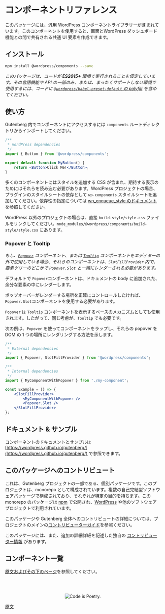 <!--
# Component Reference

This package includes a library of generic WordPress components to be used for creating common UI elements shared between screens and features of the WordPress dashboard.
-->
# コンポーネントリファレンス

このパッケージには、汎用 WordPress コンポーネントライブラリーが含まれています。このコンポーネントを使用すると、画面とWordPress ダッシュボード機能との間で共有される共通 UI 要素を作成できます。

<!--
## Installation

```bash
npm install @wordpress/components --save
```
-->
## インストール

```bash
npm install @wordpress/components --save
```

<!--
_This package assumes that your code will run in an **ES2015+** environment. If you're using an environment that has limited or no support for such language features and APIs, you should include [the polyfill shipped in `@wordpress/babel-preset-default`](https://github.com/WordPress/gutenberg/tree/HEAD/packages/babel-preset-default#polyfill) in your code._
 -->
_このパッケージは、コードが **ES2015+** 環境で実行されることを仮定しています。その言語機能や API の一部のみ、または、まったくサポートしない環境で使用するには、コードに [`@wordpress/babel-preset-default` の polyfill](https://github.com/WordPress/gutenberg/tree/trunk/packages/babel-preset-default#polyfill) を含めてください。_

<!--
## Usage

Within Gutenberg, these components can be accessed by importing from the `components` root directory:
-->
## 使い方

Gutenberg 内でコンポーネントにアクセスするには `components` ルートディレクトリからインポートしてください。

```jsx
/**
 * WordPress dependencies
 */
import { Button } from '@wordpress/components';

export default function MyButton() {
	return <Button>Click Me!</Button>;
}
```

<!--
Many components include CSS to add styles, which you will need to load in order for them to appear correctly. Within WordPress, add the `wp-components` stylesheet as a dependency of your plugin's stylesheet. See [wp_enqueue_style documentation](https://developer.wordpress.org/reference/functions/wp_enqueue_style/#parameters) for how to specify dependencies.

In non-WordPress projects, link to the `build-style/style.css` file directly, it is located at `node_modules/@wordpress/components/build-style/style.css`.
-->
多くのコンポーネントにはスタイルを追加する CSS が含まれ、期待する表示のためにはそれらを読み込む必要があります。WordPress プロジェクトの場合、プラグインのスタイルシートの依存として `wp-components` スタイルシートを追加してください。依存性の指定については [wp_enqueue_style のドキュメント](https://developer.wordpress.org/reference/functions/wp_enqueue_style/#parameters)を参照してください。

WordPress 以外のプロジェクトの場合は、直接 `build-style/style.css` ファイルをリンクしてください。`node_modules/@wordpress/components/build-style/style.css` にあります。

<!-- 
### Popovers and Tooltips
 -->
### Popover と Tooltip

<!-- 
_If you're using [`Popover`](/packages/components/src/popover/README.md) or [`Tooltip`](/packages/components/src/tooltip/README.md) components outside of the editor, make sure they are rendered within a `SlotFillProvider` and with a `Popover.Slot` somewhere up the element tree._
 -->
_もし、[`Popover`](https://github.com/WordPress/gutenberg/blob/trunk/packages/components/src/popover/README.md) コンポーネント、または [`Tooltip`](https://github.com/WordPress/gutenberg/blob/trunk/packages/components/src/tooltip/README.md) コンポーネントをエディターの外で使用している場合、それらのコンポーネントは、`SlotFillProvider` 内で、要素ツリーのどこかで `Popover.Slot` と一緒にレンダーされる必要があります。_

<!-- 
By default, the `Popover` component will render inline i.e. within its
parent to which it should anchor. Depending upon the context in which the
`Popover` is being consumed, this might lead to incorrect positioning. For
example, when being nested within another popover.
 -->
<!-- 
`Popover` コンポーネントは、デフォルトではインラインでレンダーされます。すなわち、その親の中に固定されます。しかし、使用されるコンテキストによっては、`Popover` が不適切な位置に表示される場合があります。例えば、他の popover の中にネストしている場合です。
 -->
<!-- 
This issue can be solved by rendering popovers to a specific location in the DOM via the
`Popover.Slot`. For this to work, you will need your use of the `Popover`
component and its `Slot` to be wrapped in a [`SlotFill`](/packages/components/src/slot-fill/README.md) provider.
 -->
<!-- 
この問題は、popover を `Popover.Slot` を介して DOM の特定の場所にレンダリングすることで解決できます。このためには、 `Popover` コンポーネントとその `Slot` を [`SlotFill`](https://github.com/WordPress/gutenberg/blob/trunk/packages/components/src/slot-fill/README.md) プロバイダでラップする必要があります。
 -->
<!-- 
By default, the `Popover` component will render within an extra element appended to the body of the document.
 -->
デフォルトで `Popover`コンポーネントは、ドキュメントの body に追加された、余分な要素の中にレンダーします。

<!-- 
If you want to precisely contol where the popovers render, you will need to use the `Popover.Slot` component.
 -->
ポップオーバーがレンダーする場所を正確にコントロールしたければ、`Popover.Slot`コンポーネントを使用する必要があります。

<!-- 
A `Popover` is also used as the underlying mechanism to display `Tooltip` components.
So the same considerations should be applied to them.
 -->
`Popover` は `Tooltip` コンポーネントを表示するベースのメカニズムとしても使用されます。したがって、同じ考慮が、`Tooltip` でも必要です。

<!-- 
The following example illustrates how you can wrap a component using a
`Popover` and have those popovers render to a single location in the DOM.
 -->
次の例は、`Popover` を使ってコンポーネントをラップし、それらの popover を DOM の 1 つの場所にレンダリングする方法を示します。

```jsx
/**
 * External dependencies
 */
import { Popover, SlotFillProvider } from '@wordpress/components';

/**
 * Internal dependencies
 */
import { MyComponentWithPopover } from './my-component';

const Example = () => {
	<SlotFillProvider>
		<MyComponentWithPopover />
		<Popover.Slot />
	</SlotFillProvider>
};
```

<!--
## Docs & examples
 -->
## ドキュメント & サンプル

<!--
You can browse the components docs and examples at [https://wordpress.github.io/gutenberg/](https://wordpress.github.io/gutenberg/)
 -->
コンポーネントのドキュメントとサンプルは [https://wordpress.github.io/gutenberg/](https://wordpress.github.io/gutenberg/) で参照できます。

<!--
## Contributing
 -->
<!-- 
## コントリビューティング
 -->
<!--
See [CONTRIBUTING.md](/packages/components/CONTRIBUTING.md) for the contributing guidelines for the `@wordpress/components` package.
 -->
<!--  
`@wordpress/components` パッケージへのコントリビュートのガイドラインの詳細については [CONTRIBUTING.md](https://github.com/WordPress/gutenberg/blob/trunk/packages/components/CONTRIBUTING.md) を参照してください。
 -->
<!-- 
## Contributing to this package
 -->
## このパッケージへのコントリビュート

<!-- 
This is an individual package that's part of the Gutenberg project. The project is organized as a monorepo. It's made up of multiple self-contained software packages, each with a specific purpose. The packages in this monorepo are published to [npm](https://www.npmjs.com/) and used by [WordPress](https://make.wordpress.org/core/) as well as other software projects.
 -->
これは、Gutenberg プロジェクトの一部である、個別パッケージです。このプロジェクトは、monorepo として構成されています。複数の自己完結型ソフトウェアパッケージで構成されており、それぞれが特定の目的を持ちます。この monorepo のパッケージは [npm](https://www.npmjs.com/) で公開され、[WordPress](https://make.wordpress.org/core/) や他のソフトウェアプロジェクトで利用されています。

<!-- 
To find out more about contributing to this package or Gutenberg as a whole, please read the project's main [contributor guide](https://github.com/WordPress/gutenberg/tree/HEAD/CONTRIBUTING.md).
 -->
このパッケージや Gutenberg 全体へのコントリビュートの詳細については、プロジェクトのメインの[コントリビューターガイド](https://ja.wordpress.org/team/handbook/block-editor/contributors/)を参照ください。

<!-- 
This package also has its own [contributing information](https://github.com/WordPress/gutenberg/tree/HEAD/packages/components/CONTRIBUTING.md) where you can find additional details.
 -->
このパッケージには、また、追加の詳細詳細を記述した独自の [コントリビューター情報](https://github.com/WordPress/gutenberg/blob/trunk/packages/components/CONTRIBUTING.md) があります。

## コンポーネント一覧

[原文およびその下のページ](https://developer.wordpress.org/block-editor/reference-guides/components/)を参照してください。

<br /><br /><p align="center"><img src="https://s.w.org/style/images/codeispoetry.png?1" alt="Code is Poetry." /></p>

[原文](https://github.com/WordPress/gutenberg/blob/trunk/packages/components/README.md)
